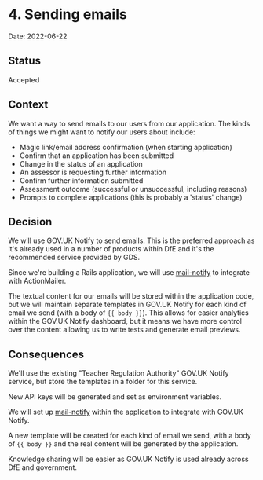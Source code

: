 # 4. Sending emails

Date: 2022-06-22

## Status

Accepted

## Context

We want a way to send emails to our users from our application. The kinds of things we might want to notify our users about include:

- Magic link/email address confirmation (when starting application)
- Confirm that an application has been submitted
- Change in the status of an application
- An assessor is requesting further information
- Confirm further information submitted
- Assessment outcome (successful or unsuccessful, including reasons)
- Prompts to complete applications (this is probably a 'status' change)

## Decision

We will use GOV.UK Notify to send emails. This is the preferred approach as it's already used in a number of products within DfE and it's the recommended service provided by GDS.

Since we're building a Rails application, we will use [mail-notify] to integrate with ActionMailer.

The textual content for our emails will be stored within the application code, but we will maintain separate templates in GOV.UK Notify for each kind of email we send (with a body of `{{ body }}`). This allows for easier analytics within the GOV.UK Notify dashboard, but it means we have more control over the content allowing us to write tests and generate email previews.

## Consequences

We'll use the existing "Teacher Regulation Authority" GOV.UK Notify service, but store the templates in a folder for this service.

New API keys will be generated and set as environment variables.

We will set up [mail-notify] within the application to integrate with GOV.UK Notify.

A new template will be created for each kind of email we send, with a body of `{{ body }}` and the real content will be generated by the application.

Knowledge sharing will be easier as GOV.UK Notify is used already across DfE and government.

[mail-notify]: https://github.com/dxw/mail-notify
